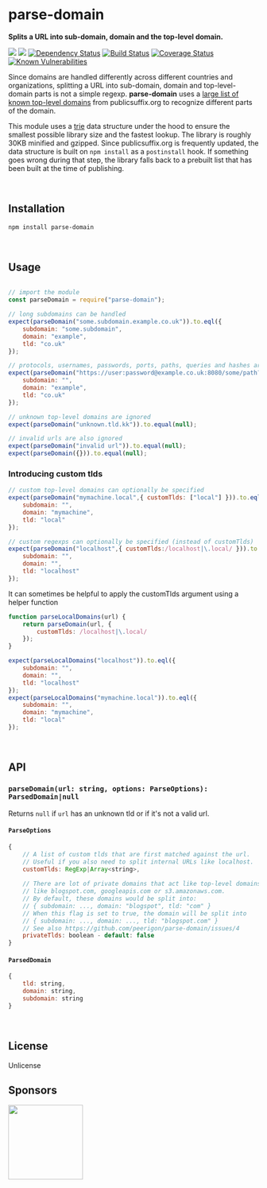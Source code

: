 parse-domain
============
**Splits a URL into sub-domain, domain and the top-level domain.**

[![](https://img.shields.io/npm/v/parse-domain.svg)](https://www.npmjs.com/package/parse-domain)
[![](https://img.shields.io/npm/dm/parse-domain.svg)](https://www.npmjs.com/package/parse-domain)
[![Dependency Status](https://david-dm.org/peerigon/parse-domain.svg)](https://david-dm.org/peerigon/parse-domain)
[![Build Status](https://travis-ci.org/peerigon/parse-domain.svg?branch=master)](https://travis-ci.org/peerigon/parse-domain)
[![Coverage Status](https://img.shields.io/coveralls/peerigon/parse-domain.svg)](https://coveralls.io/r/peerigon/parse-domain?branch=master)
[![Known Vulnerabilities](https://snyk.io/test/github/peerigon/parse-domain/badge.svg)](https://snyk.io/test/github/peerigon/parse-domain)

Since domains are handled differently across different countries and organizations, splitting a URL into sub-domain, domain and top-level-domain parts is not a simple regexp. **parse-domain** uses a [large list of known top-level domains](https://publicsuffix.org/list/public_suffix_list.dat) from publicsuffix.org to recognize different parts of the domain.

This module uses a [trie](https://en.wikipedia.org/wiki/Trie) data structure under the hood to ensure the smallest possible library size and the fastest lookup. The library is roughly 30KB minified and gzipped. Since publicsuffix.org is frequently updated, the data structure is built on `npm install` as a `postinstall` hook. If something goes wrong during that step, the library falls back to a prebuilt list that has been built at the time of publishing.

<br />

Installation
------------------------------------------------------------------------

```sh
npm install parse-domain
```

<br />

Usage
------------------------------------------------------------------------

```javascript

// import the module
const parseDomain = require("parse-domain");

// long subdomains can be handled
expect(parseDomain("some.subdomain.example.co.uk")).to.eql({
    subdomain: "some.subdomain",
    domain: "example",
    tld: "co.uk"
});

// protocols, usernames, passwords, ports, paths, queries and hashes are disregarded
expect(parseDomain("https://user:password@example.co.uk:8080/some/path?and&query#hash")).to.eql({
    subdomain: "",
    domain: "example",
    tld: "co.uk"
});

// unknown top-level domains are ignored
expect(parseDomain("unknown.tld.kk")).to.equal(null);

// invalid urls are also ignored
expect(parseDomain("invalid url")).to.equal(null);
expect(parseDomain({})).to.equal(null);
```

### Introducing custom tlds

```javascript
// custom top-level domains can optionally be specified
expect(parseDomain("mymachine.local",{ customTlds: ["local"] })).to.eql({
    subdomain: "",
    domain: "mymachine",
    tld: "local"
});

// custom regexps can optionally be specified (instead of customTlds)
expect(parseDomain("localhost",{ customTlds:/localhost|\.local/ })).to.eql({
    subdomain: "",
    domain: "",
    tld: "localhost"
});
```

It can sometimes be helpful to apply the customTlds argument using a helper function

```javascript
function parseLocalDomains(url) {
    return parseDomain(url, {
        customTlds: /localhost|\.local/
    });
}

expect(parseLocalDomains("localhost")).to.eql({
    subdomain: "",
    domain: "",
    tld: "localhost"
});
expect(parseLocalDomains("mymachine.local")).to.eql({
    subdomain: "",
    domain: "mymachine",
    tld: "local"
});
```

<br />

API
------------------------------------------------------------------------

### `parseDomain(url: string, options: ParseOptions): ParsedDomain|null`

Returns `null` if `url` has an unknown tld or if it's not a valid url.

#### `ParseOptions`

```javascript
{
    // A list of custom tlds that are first matched against the url.
    // Useful if you also need to split internal URLs like localhost.
    customTlds: RegExp|Array<string>,
    
    // There are lot of private domains that act like top-level domains,
    // like blogspot.com, googleapis.com or s3.amazonaws.com.
    // By default, these domains would be split into:
    // { subdomain: ..., domain: "blogspot", tld: "com" }
    // When this flag is set to true, the domain will be split into
    // { subdomain: ..., domain: ..., tld: "blogspot.com" }
    // See also https://github.com/peerigon/parse-domain/issues/4
    privateTlds: boolean - default: false
}
```

#### `ParsedDomain`

```javascript
{
    tld: string,
    domain: string,
    subdomain: string
}
```

<br />

License
------------------------------------------------------------------------

Unlicense

## Sponsors

[<img src="https://assets.peerigon.com/peerigon/logo/peerigon-logo-flat-spinat.png" width="150" />](https://peerigon.com)

